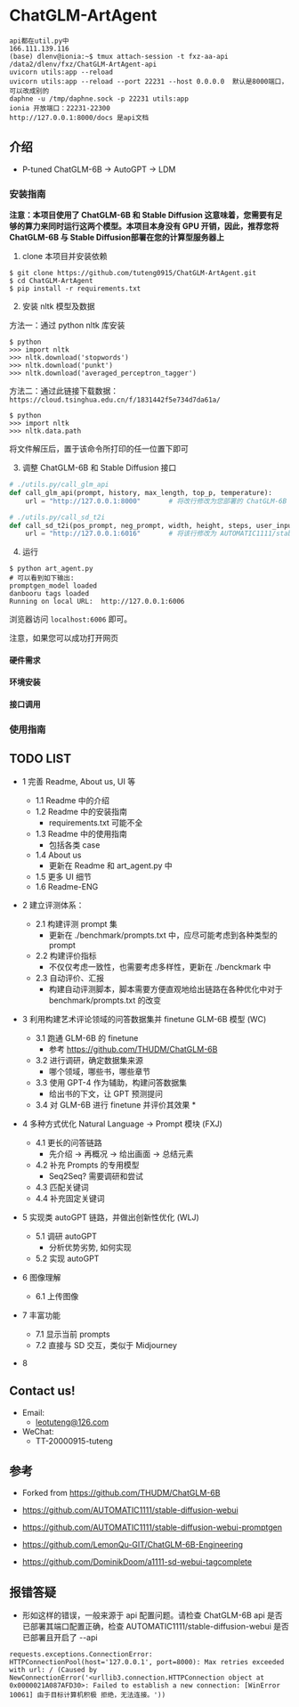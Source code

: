 # ChatGLM-ArtAgent
```shell
api都在util.py中
166.111.139.116
(base) dlenv@ionia:~$ tmux attach-session -t fxz-aa-api
/data2/dlenv/fxz/ChatGLM-ArtAgent-api
uvicorn utils:app --reload
uvicorn utils:app --reload --port 22231 --host 0.0.0.0  默认是8000端口，可以改成别的
daphne -u /tmp/daphne.sock -p 22231 utils:app
ionia 开放端口：22231-22300
http://127.0.0.1:8000/docs 是api文档
```

## 介绍

* P-tuned ChatGLM-6B -> AutoGPT -> LDM

### 安装指南

**注意：本项目使用了 ChatGLM-6B 和 Stable Diffusion 这意味着，您需要有足够的算力来同时运行这两个模型。本项目本身没有 GPU 开销，因此，推荐您将 ChatGLM-6B 与 Stable Diffusion部署在您的计算型服务器上**

1. clone 本项目并安装依赖

```shell
$ git clone https://github.com/tuteng0915/ChatGLM-ArtAgent.git
$ cd ChatGLM-ArtAgent
$ pip install -r requirements.txt
```

2. 安装 nltk 模型及数据

方法一：通过 python nltk 库安装

```shell
$ python
>>> import nltk
>>> nltk.download('stopwords')
>>> nltk.download('punkt')
>>> nltk.download('averaged_perceptron_tagger')
```

方法二：通过此链接下载数据：`https://cloud.tsinghua.edu.cn/f/1831442f5e734d7da61a/`
```shell
$ python
>>> import nltk
>>> nltk.data.path
```
将文件解压后，置于该命令所打印的任一位置下即可


3. 调整 ChatGLM-6B 和 Stable Diffusion 接口
```python
# ./utils.py/call_glm_api
def call_glm_api(prompt, history, max_length, top_p, temperature):
    url = "http://127.0.0.1:8000"       # 将改行修改为您部署的 ChatGLM-6B api 地址

# ./utils.py/call_sd_t2i
def call_sd_t2i(pos_prompt, neg_prompt, width, height, steps, user_input=""):
    url = "http://127.0.0.1:6016"       # 将该行修改为 AUTOMATIC1111/stable-diffusion-webui 地址，并开放api
```

<!-- 4. 下载 promptgen_model 置于 ./model/promptgen-lexart

https://cloud.tsinghua.edu.cn/d/e2797260a8f94ba994dd/ -->

4. 运行
```shell
$ python art_agent.py
# 可以看到如下输出:
promptgen_model loaded
danbooru tags loaded
Running on local URL:  http://127.0.0.1:6006
```
浏览器访问 `localhost:6006` 即可。

注意，如果您可以成功打开网页

#### 硬件需求

#### 环境安装

#### 接口调用

### 使用指南



## TODO LIST
* 1 完善 Readme, About us, UI 等
    * 1.1 Readme 中的介绍
    * 1.2 Readme 中的安装指南
        * requirements.txt 可能不全
    * 1.3 Readme 中的使用指南
        * 包括各类 case
    * 1.4 About us
        * 更新在 Readme 和 art_agent.py 中
    * 1.5 更多 UI 细节
    * 1.6 Readme-ENG

* 2 建立评测体系：
    * 2.1 构建评测 prompt 集
        * 更新在 ./benchmark/prompts.txt 中，应尽可能考虑到各种类型的 prompt
    * 2.2 构建评价指标
        * 不仅仅考虑一致性，也需要考虑多样性，更新在 ./benckmark 中
    * 2.3 自动评价、汇报
        * 构建自动评测脚本，脚本需要方便直观地给出链路在各种优化中对于 benchmark/prompts.txt 的改变

* 3 利用构建艺术评论领域的问答数据集并 finetune GLM-6B 模型 (WC) 
    * 3.1 跑通 GLM-6B 的 finetune
        * 参考 https://github.com/THUDM/ChatGLM-6B
    * 3.2 进行调研，确定数据集来源
        * 哪个领域，哪些书，哪些章节
    * 3.3 使用 GPT-4 作为辅助，构建问答数据集
        * 给出书的下文，让 GPT 预测提问
    * 3.4 对 GLM-6B 进行 finetune 并评价其效果
        * 
* 4 多种方式优化 Natural Language -> Prompt 模块 (FXJ)
    * 4.1 更长的问答链路
        * 先介绍 -> 再概况 -> 给出画面 -> 总结元素
    * 4.2 补充 Prompts 的专用模型
        * Seq2Seq? 需要调研和尝试
    * 4.3 匹配关键词 
    * 4.4 补充固定关键词

* 5 实现类 autoGPT 链路，并做出创新性优化 (WLJ)
    * 5.1 调研 autoGPT
        * 分析优势劣势, 如何实现
    * 5.2 实现 autoGPT

* 6 图像理解
    * 6.1 上传图像

* 7 丰富功能
    * 7.1 显示当前 prompts
    * 7.2 直接与 SD 交互，类似于 Midjourney

* 8 


## Contact us!

* Email: 
    * leotuteng@126.com
* WeChat:
    * TT-20000915-tuteng


## 参考

* Forked from https://github.com/THUDM/ChatGLM-6B

* https://github.com/AUTOMATIC1111/stable-diffusion-webui

* https://github.com/AUTOMATIC1111/stable-diffusion-webui-promptgen

* https://github.com/LemonQu-GIT/ChatGLM-6B-Engineering

* https://github.com/DominikDoom/a1111-sd-webui-tagcomplete


## 报错答疑

* 形如这样的错误，一般来源于 api 配置问题。请检查 ChatGLM-6B api 是否已部署其端口配置正确，检查 AUTOMATIC1111/stable-diffusion-webui 是否已部署且开启了 --api
```shell
requests.exceptions.ConnectionError: HTTPConnectionPool(host='127.0.0.1', port=8000): Max retries exceeded with url: / (Caused by NewConnectionError('<urllib3.connection.HTTPConnection object at 0x0000021A087AFD30>: Failed to establish a new connection: [WinError 10061] 由于目标计算机积极 拒绝，无法连接。'))
```
